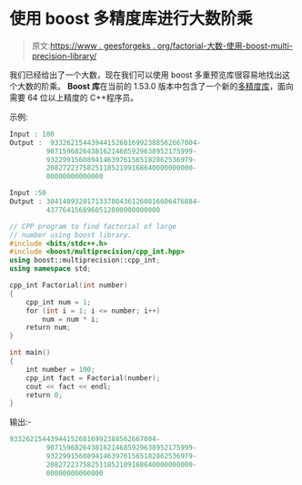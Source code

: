 # 使用 boost 多精度库进行大数阶乘

> 原文:[https://www . geesforgeks . org/factorial-大数-使用-boost-multi-precision-library/](https://www.geeksforgeeks.org/factorial-large-number-using-boost-multiprecision-library/)

我们已经给出了一个大数，现在我们可以使用 boost 多重预览库很容易地找出这个大数的阶乘。
**Boost 库**在当前的 1.53.0 版本中包含了一个新的[多精度库](http://www.boost.org/doc/libs/1_66_0/libs/multiprecision/doc/html/index.html)，面向需要 64 位以上精度的 C++程序员。

示例:

```cpp
Input : 100
Output :  933262154439441526816992388562667004-
         907159682643816214685929638952175999-
         932299156089414639761565182862536979-
         208272237582511852109168640000000000-
         00000000000000

Input :50
Output : 3041409320171337804361260816606476884-
         4377641568960512000000000000

```

```cpp
// CPP program to find factorial of large 
// number using boost library.
#include <bits/stdc++.h>
#include <boost/multiprecision/cpp_int.hpp>
using boost::multiprecision::cpp_int;
using namespace std;

cpp_int Factorial(int number)
{
    cpp_int num = 1;
    for (int i = 1; i <= number; i++)
        num = num * i;
    return num;
}

int main()
{
    int number = 100;
    cpp_int fact = Factorial(number);
    cout << fact << endl;
    return 0;
}
```

输出:-

```cpp
933262154439441526816992388562667004-
         907159682643816214685929638952175999-
         932299156089414639761565182862536979-
         208272237582511852109168640000000000-
         00000000000000
```